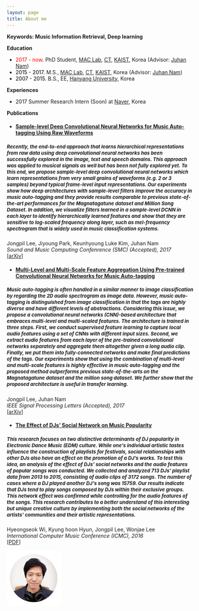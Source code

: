 ```yaml
---
layout: page
title: About me 
---
```


<strong>Keywords: Music Information Retrieval, Deep learning</strong>

<strong>Education</strong>
<ul>
  <li><font color="red">2017 - now</font>. PhD Student, <a href="http://mac.kaist.ac.kr/">MAC Lab</a>, <a href="https://ct.kaist.ac.kr/main.php?">CT</a>, <a href="http://www.kaist.ac.kr/html/en/">KAIST</a>, Korea (Advisor: <a href="http://mac.kaist.ac.kr/~juhan/?">Juhan Nam</a>)</li>
  <li><font color="black">2015 - 2017</font>. M.S., <a href="http://mac.kaist.ac.kr/">MAC Lab</a>, <a href="https://ct.kaist.ac.kr/main.php?">CT</a>, <a href="http://www.kaist.ac.kr/html/en/">KAIST</a>, Korea (Advisor: <a href="http://mac.kaist.ac.kr/~juhan/?">Juhan Nam</a>)</li>
  <li><font color="black">2007 - 2015</font>. B.S., EE, <a href="http://www.hanyang.ac.kr/web/eng">Hanyang University</a>, Korea</li>
</ul>

<strong>Experiences</strong>
<ul>
  <li>2017 Summer Research Intern (Soon) at <a href="http://recruit.navercorp.com/global/recruitMain">Naver</a>, Korea</li>
</ul>

<strong>Publications</strong>

<p>	
	<h4>
		<ul>
  			<li><a href="https://jongpillee.github.io/research/music/auto-tagging/2017/06/05/Sample-level-Deep-Convolutional-Neural-Networks-for-Music-Auto-tagging-Using-Raw-Waveforms.html">Sample-level Deep Convolutional Neural Networks for Music Auto-tagging Using Raw Waveforms</a></li>
  		</ul>
	</h4>
	<h5>
		<font size="2">Recently, the end-to-end approach that learns hierarchical representations from raw data using deep convolutional neural networks has been successfully explored in the image, text and speech domains. This approach was applied to musical signals as well but has been not fully explored yet. To this end, we propose sample-level deep convolutional neural networks which learn representations from very small grains of waveforms (e.g. 2 or 3 samples) beyond typical frame-level input representations. Our experiments show how deep architectures with sample-level filters improve the accuracy in music auto-tagging and they provide results comparable to previous state-of-the-art performances for the Magnatagatune dataset and Million Song Dataset. In addition, we visualize filters learned in a sample-level DCNN in each layer to identify hierarchically learned features and show that they are sensitive to log-scaled frequency along layer, such as mel-frequency spectrogram that is widely used in music classification systems.</font>
	</h5>
	Jongpil Lee, Jiyoung Park, Keunhyoung Luke Kim, Juhan Nam<br>
	<i>Sound and Music Computing Confenrence (SMC) (Accepted), 2017</i> <br> [<a href="https://arxiv.org/abs/1703.01789" target="_blank">arXiv</a>] 
</p>

<p>	
	<h4>
		<ul>
  			<li><a href="https://jongpillee.github.io/research/music/auto-tagging/2017/06/05/Multi-Level-and-Multi-Scale-Feature-Aggregation-Using-Pre-trained-Convolutional-Neural-Networks-for-Music-Auto-tagging.html">Multi-Level and Multi-Scale Feature Aggregation Using Pre-trained Convolutional Neural Networks for Music Auto-tagging</a></li>
  		</ul>
	</h4>
	<h5>
		<font size="2">Music auto-tagging is often handled in a similar manner to image classification by regarding the 2D audio spectrogram as image data. However, music auto-tagging is distinguished from image classification in that the tags are highly diverse and have different levels of abstractions. Considering this issue, we propose a convolutional neural networks (CNN)-based architecture that embraces multi-level and multi-scaled features. The architecture is trained in three steps. First, we conduct supervised feature learning to capture local audio features using a set of CNNs with different input sizes. Second, we extract audio features from each layer of the pre-trained convolutional networks separately and aggregate them altogether given a long audio clip. Finally, we put them into fully-connected networks and make final predictions of the tags. Our experiments show that using the combination of multi-level and multi-scale features is highly effective in music auto-tagging and the proposed method outperforms previous state-of-the-arts on the Magnatagatune dataset and the million song dataset. We further show that the proposed architecture is useful in transfer learning.</font>
	</h5>
	Jongpil Lee, Juhan Nam<br>
	<i>IEEE Signal Processing Letters (Accepted), 2017</i> <br> [<a href="https://arxiv.org/abs/1703.01793" target="_blank">arXiv</a>] 
</p>


<p>	
	<h4>
		<ul>
  			<li><a href="https://jongpillee.github.io/research/edm/djs-socialnetwork/2017/06/05/The-Effect-of-DJs-Social-Network-on-Music-Popularity.html">The Effect of DJs’ Social Network on Music Popularity</a></li>
  		</ul>
	</h4>
	<h5>
		<font size="2">This research focuses on two distinctive determinants of DJ popularity in Electronic Dance Music (EDM) culture. While one's individual artistic tastes influence the construction of playlists for festivals, social relationships with other DJs also have an effect on the promotion of a DJ’s works. To test this idea, an analysis of the effect of DJs’ social networks and the audio features of popular songs was conducted. We collected and analyzed 713 DJs’ playlist data from 2013 to 2015, consisting of audio clips of 3172 songs. The number of cases where a DJ played another DJ's song was 15759. Our results indicate that DJs tend to play songs composed by DJs within their exclusive groups. This network effect was confirmed while controlling for the audio features of the songs. This research contributes to a better understand of this interesting but unique creative culture by implementing both the social networks of the artists’ communities and their artistic representations.</font>
	</h5>
	Hyeongseok Wi, Kyung hoon Hyun, Jongpil Lee, Wonjae Lee<br>
	<i>International Computer Music Conference (ICMC), 2016</i> <br> [<a href="assets/images/The effect of DJ's social networks on music popularity.pdf" target="_blank">PDF</a>] 
</p>


<span class="image left">
			<img src="assets/images/profile.png" title="Real Time Image Saliency for Black Box Classifiers" alt="Real Time Image Saliency for Black Box Classifiers" >
		</span>